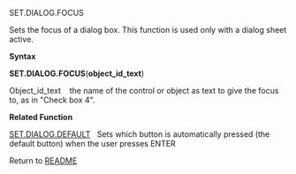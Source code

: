 SET.DIALOG.FOCUS

Sets the focus of a dialog box. This function is used only with a dialog
sheet active.

**Syntax**

**SET.DIALOG.FOCUS**(**object\_id\_text**)

Object\_id\_text    the name of the control or object as text to give
the focus to, as in "Check box 4".

**Related Function**

[SET.DIALOG.DEFAULT](SET.DIALOG.DEFAULT.md)   Sets which button is automatically pressed (the
default button) when the user presses ENTER



Return to [README](README.md)

